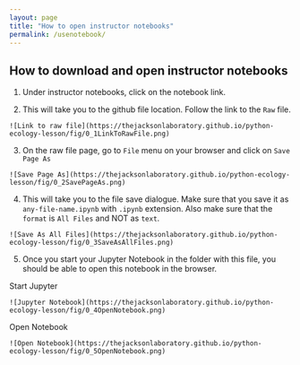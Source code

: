 ```yaml
---
layout: page
title: "How to open instructor notebooks"
permalink: /usenotebook/
---
```


## How to download and open instructor notebooks


  1. Under instructor notebooks, click on the notebook link.

  2. This will take you to the github file location. Follow the link to the `Raw` file.

    ![Link to raw file](https://thejacksonlaboratory.github.io/python-ecology-lesson/fig/0_1LinkToRawFile.png)

  3. On the raw file page, go to `File` menu on your browser and click on `Save Page As`

    ![Save Page As](https://thejacksonlaboratory.github.io/python-ecology-lesson/fig/0_2SavePageAs.png)

  4. This will take you to the file save dialogue. Make sure that you save it as `any-file-name.ipynb` with `.ipynb` extension. Also make sure that the `format` is `All Files` and NOT as `text`.

    ![Save As All Files](https://thejacksonlaboratory.github.io/python-ecology-lesson/fig/0_3SaveAsAllFiles.png)

  5. Once you start your Jupyter Notebook in the folder with this file, you should be able to open this notebook in the browser.

  Start Jupyter

    ![Jupyter Notebook](https://thejacksonlaboratory.github.io/python-ecology-lesson/fig/0_4OpenNotebook.png)

  Open Notebook

    ![Open Notebook](https://thejacksonlaboratory.github.io/python-ecology-lesson/fig/0_5OpenNotebook.png)
